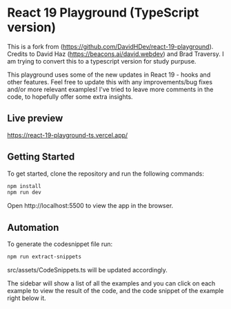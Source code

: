 # React 19 Playground (TypeScript version)

This is a fork from (https://github.com/DavidHDev/react-19-playground). 
Credits to David Haz
(https://beacons.ai/david.webdev) and Brad Traversy.
I am trying to convert this to a typescript version for study purpuse. 

This playground uses some of the new updates in React 19 - hooks and other features. Feel free to update this with any improvements/bug fixes and/or more relevant examples! I've tried to leave more comments in the code, to hopefully offer some extra insights.

## Live preview
https://react-19-playground-ts.vercel.app/

## Getting Started

To get started, clone the repository and run the following commands:

```bash
npm install
npm run dev
```
Open http://localhost:5500 to view the app in the browser.


## Automation
To generate the codesnippet file run:

```bash
npm run extract-snippets
```

src/assets/CodeSnippets.ts  will be updated accordingly.


The sidebar will show a list of all the examples and you can click on each example to view the result of the code, and the code snippet of the example right below it.
